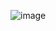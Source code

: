 ![image](https://user-images.githubusercontent.com/100158318/211843895-71916d51-d291-4de7-8232-5de766f8b3c2.png)
